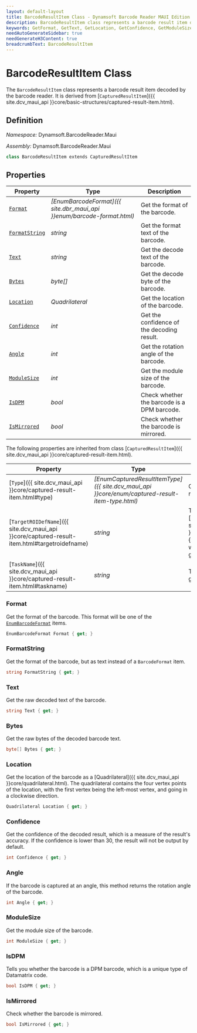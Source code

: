 ```yaml
---
layout: default-layout
title: BarcodeResultItem Class - Dynamsoft Barcode Reader MAUI Edition
description: BarcodeResultItem class represents a barcode result item decoded by barcode reader engine. It is derived from CapturedResultItem.
keywords: GetFormat, GetText, GetLocation, GetConfidence, GetModuleSize, BarcodeResultItem, api reference
needAutoGenerateSidebar: true
needGenerateH3Content: true
breadcrumbText: BarcodeResultItem
---
```


# BarcodeResultItem Class

The `BarcodeResultItem` class represents a barcode result item decoded by the barcode reader. It is derived from [`CapturedResultItem`]({{ site.dcv_maui_api }}core/basic-structures/captured-result-item.html).

## Definition

*Namespace:* Dynamsoft.BarcodeReader.Maui

*Assembly:* Dynamsoft.BarcodeReader.Maui

```csharp
class BarcodeResultItem extends CapturedResultItem
```

## Properties

| Property | Type | Description |
| -------- | ---- | ----------- |
| [`Format`](#format) | *[EnumBarcodeFormat]({{ site.dbr_maui_api }}enum/barcode-format.html)* | Get the format of the barcode. |
| [`FormatString`](#formatstring) | *string* | Get the format text of the barcode. |
| [`Text`](#text) | *string* | Get the decode text of the barcode. |
| [`Bytes`](#bytes) | *byte[]* | Get the decode byte of the barcode. |
| [`Location`](#location) | *Quadrilateral* | Get the location of the barcode. |
| [`Confidence`](#confidence) | *int* | Get the confidence of the decoding result. |
| [`Angle`](#angle) | *int* | Get the rotation angle of the barcode. |
| [`ModuleSize`](#modulesize) | *int* | Get the module size of the barcode. |
| [`IsDPM`](#isdpm) | *bool* | Check whether the barcode is a DPM barcode. |
| [`IsMirrored`](#ismirrored) | *bool* | Check whether the barcode is mirrored. |

The following properties are inherited from class [`CapturedResultItem`]({{ site.dcv_maui_api }}core/captured-result-item.html).

| Property | Type | Description |
| -------- | ---- | ----------- |
| [`Type`]({{ site.dcv_maui_api }}core/captured-result-item.html#type) | *[EnumCapturedResultItemType]({{ site.dcv_maui_api }}core/enum/captured-result-item-type.html)* | Get the type of the captured result item. |
| [`TargetROIDefName`]({{ site.dcv_maui_api }}core/captured-result-item.html#targetroidefname) | *string* | The name of the [`TargetROIDef`]({{ site.dcv_parameters_reference }}target-roi-def/){:target="_blank"} object which includes a task that generated the result. |
| [`TaskName`]({{ site.dcv_maui_api }}core/captured-result-item.html#taskname) | *string* | The name of the task that generated the result. |

### Format

Get the format of the barcode. This format will be one of the [`EnumBarcodeFormat`]({{site.dbr_maui_api}}enum/barcode-format.html) items.

```csharp
EnumBarcodeFormat Format { get; }
```

### FormatString

Get the format of the barcode, but as text instead of a `BarcodeFormat` item.

```csharp
string FormatString { get; }
```

### Text

Get the raw decoded text of the barcode.

```csharp
string Text { get; }
```

### Bytes

Get the raw bytes of the decoded barcode text.

```csharp
byte[] Bytes { get; }
```

### Location

Get the location of the barcode as a [Quadrilateral]({{ site.dcv_maui_api }}core/quadrilateral.html). The quadrilateral contains the four vertex points of the location, with the first vertex being the left-most vertex, and going in a clockwise direction.

```csharp
Quadrilateral Location { get; }
```

### Confidence

Get the confidence of the decoded result, which is a measure of the result's accuracy. If the confidence is lower than 30, the result will not be output by default.

```csharp
int Confidence { get; }
```

### Angle

If the barcode is captured at an angle, this method returns the rotation angle of the barcode.

```csharp
int Angle { get; }
```

### ModuleSize

Get the module size of the barcode.

```csharp
int ModuleSize { get; }
```

### IsDPM

Tells you whether the barcode is a DPM barcode, which is a unique type of Datamatrix code.

```csharp
bool IsDPM { get; }
```

### IsMirrored

Check whether the barcode is mirrored.

```csharp
bool IsMirrored { get; }
```

